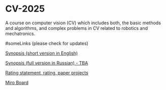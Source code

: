 # CV-2025
A course on computer vision (CV) which includes both, the basic methods and algorithms, and complex problems in CV related to robotics and mechatronics.

#someLinks (please check for updates)

[Synopsis (short version in English)](https://www.overleaf.com/read/whysrycbffkd#b871b9)

[Synopsis (full version in Russian) - TBA]()

[Rating statement, rating, paper projects](https://docs.google.com/spreadsheets/d/1TPsFW5tBYl_le5hOxA6PQQ60tPLQsCTVOzR-CyMlouU/edit?usp=sharing)

[Miro Board](https://miro.com/app/board/uXjVNYlLf2k=/?moveToWidget=3458764600065318178&cot=14)
